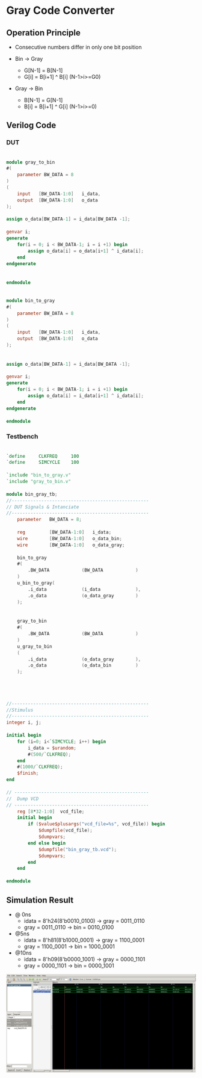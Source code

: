 # Gray Code Converter
## Operation Principle
- Consecutive numbers differ in only one bit position
- Bin -> Gray
	- G[N-1] 	= B[N-1]
	- G[i]		= B[i+1] ^ B[i] (N-1>i>=G0)

- Gray -> Bin
	- B[N-1] 	= G[N-1]
	- B[i]		= B[i+1] ^ G[i] (N-1>i>=0)

## Verilog Code
### DUT
```verilog
	
module gray_to_bin
#(
	parameter BW_DATA = 8
)
(
	input	[BW_DATA-1:0]	i_data,
	output	[BW_DATA-1:0]	o_data
);

assign o_data[BW_DATA-1] = i_data[BW_DATA -1];

genvar i;
generate 
	for(i = 0; i < BW_DATA-1; i = i +1) begin
		assign o_data[i] = o_data[i+1] ^ i_data[i];
	end
endgenerate


endmodule
```
```verilog

module bin_to_gray
#(
	parameter BW_DATA = 8
)
(
	input	[BW_DATA-1:0]	i_data,
	output	[BW_DATA-1:0]	o_data
);


assign o_data[BW_DATA-1] = i_data[BW_DATA -1];

genvar i;
generate 
	for(i = 0; i < BW_DATA-1; i = i +1) begin
		assign o_data[i] = i_data[i+1] ^ i_data[i];
	end
endgenerate

endmodule
```

### Testbench
```verilog

`define		CLKFREQ		100
`define		SIMCYCLE	100

`include "bin_to_gray.v"
`include "gray_to_bin.v"

module bin_gray_tb;
//---------------------------------------------------
// DUT Signals & Intanciate
//---------------------------------------------------
	parameter 	BW_DATA = 8;

	reg			[BW_DATA-1:0]	i_data;
	wire		[BW_DATA-1:0]	o_data_bin;
	wire		[BW_DATA-1:0]	o_data_gray;

	bin_to_gray
	#(
		.BW_DATA			(BW_DATA			)
	)
	u_bin_to_gray(
		.i_data				(i_data				),
		.o_data				(o_data_gray		)
	);


	gray_to_bin
	#(
		.BW_DATA			(BW_DATA			)
	)
	u_gray_to_bin
	(
		.i_data				(o_data_gray		),
		.o_data				(o_data_bin			)
	);




//---------------------------------------------------
//Stimulus
//---------------------------------------------------
integer i, j;

initial begin
	for (i=0; i<`SIMCYCLE; i++) begin
		i_data = $urandom;
		#(500/`CLKFREQ);
	end
	#(1000/`CLKFREQ);
	$finish;
end

// --------------------------------------------------
//	Dump VCD
// --------------------------------------------------
	reg	[8*32-1:0]	vcd_file;
	initial begin
		if ($value$plusargs("vcd_file=%s", vcd_file)) begin
			$dumpfile(vcd_file);
			$dumpvars;
		end else begin
			$dumpfile("bin_gray_tb.vcd");
			$dumpvars;
		end
	end

endmodule


```
## Simulation Result
-	@ 0ns
	- idata = 8'h24(8'b0010_0100) 	-> gray = 0011_0110
	- gray  = 0011_0110 	-> bin  = 0010_0100
- 	@5ns
	- idata = 8'h81(8'b1000_0001) 	-> gray = 1100_0001
	- gray  = 1100_0001 	-> bin  = 1000_0001
-	@10ns
	- idata = 8'h09(8'b0000_1001) 	-> gray = 0000_1101
	- gray  = 0000_1101 	-> bin  = 0000_1001

![Waveform0](./test_waveform.png)

